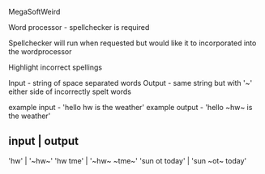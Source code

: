 MegaSoftWeird

Word processor - spellchecker is required

Spellchecker will run when requested but would like it to incorporated into the wordprocessor

Highlight incorrect spellings

Input - string of space separated words
Output - same string but with '~' either side of incorrectly spelt words

example input - 'hello hw is the weather'
example output - 'hello ~hw~ is the weather'

input | output
---
'hw' | '~hw~'
'hw tme' | '~hw~ ~tme~'
'sun ot today' | 'sun ~ot~ today'
